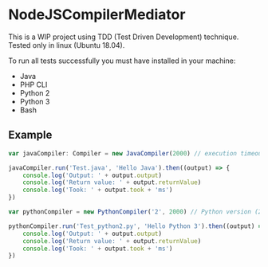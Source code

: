 # NodeJSCompilerMediator
This is a WIP project using TDD (Test Driven Development) technique. Tested only in linux (Ubuntu 18.04).

To run all tests successfully you must have installed in your machine:
- Java
- PHP CLI
- Python 2
- Python 3
- Bash

## Example

```typescript
var javaCompiler: Compiler = new JavaCompiler(2000) // execution timeout (2 seconds)

javaCompiler.run('Test.java', 'Hello Java').then((output) => {
    console.log('Output: ' + output.output)
    console.log('Return value: ' + output.returnValue)
    console.log('Took: ' + output.took + 'ms')
})
```

```typescript
var pythonCompiler = new PythonCompiler('2', 2000) // Python version (2), execution timeout (2 seconds)

pythonCompiler.run('Test_python2.py', 'Hello Python 3').then((output) => {
    console.log('Output: ' + output.output)
    console.log('Return value: ' + output.returnValue)
    console.log('Took: ' + output.took + 'ms')
})
```
